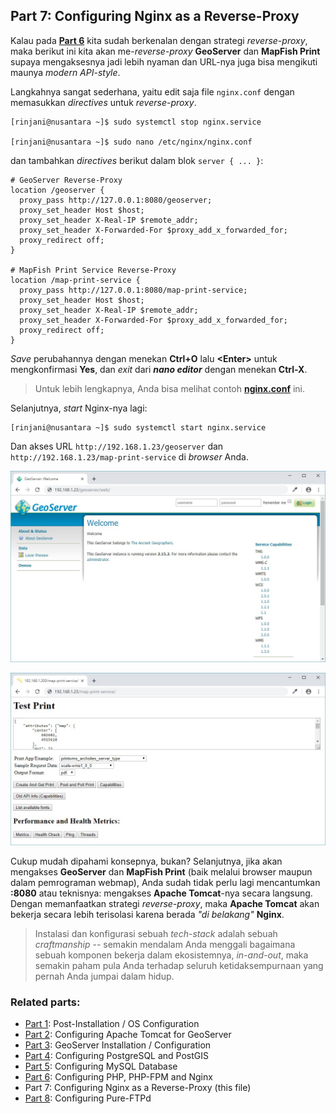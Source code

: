 ## Part 7: Configuring Nginx as a Reverse-Proxy

Kalau pada [**Part 6**](./fedora-geostack-part-6-php-nginx.md) kita sudah berkenalan dengan strategi _reverse-proxy_, maka berikut ini kita akan me-_reverse-proxy_ **GeoServer** dan **MapFish Print** supaya mengaksesnya jadi lebih nyaman dan URL-nya juga bisa mengikuti maunya _modern API-style_.

Langkahnya sangat sederhana, yaitu edit saja file ```nginx.conf``` dengan memasukkan _directives_ untuk _reverse-proxy_.

  ```
  [rinjani@nusantara ~]$ sudo systemctl stop nginx.service
  
  [rinjani@nusantara ~]$ sudo nano /etc/nginx/nginx.conf
  ```
  
  dan tambahkan _directives_ berikut dalam blok ```server { ... }```:
  
  ```
  # GeoServer Reverse-Proxy
  location /geoserver {
    proxy_pass http://127.0.0.1:8080/geoserver;
    proxy_set_header Host $host;
    proxy_set_header X-Real-IP $remote_addr;
    proxy_set_header X-Forwarded-For $proxy_add_x_forwarded_for;
    proxy_redirect off;
  }
  
  # MapFish Print Service Reverse-Proxy
  location /map-print-service {
    proxy_pass http://127.0.0.1:8080/map-print-service;
    proxy_set_header Host $host;
    proxy_set_header X-Real-IP $remote_addr;
    proxy_set_header X-Forwarded-For $proxy_add_x_forwarded_for;
    proxy_redirect off;
  }
  ```
  
  _Save_ perubahannya dengan menekan **Ctrl+O** lalu **\<Enter\>** untuk mengkonfirmasi **Yes**, dan _exit_ dari **_nano editor_** dengan menekan **Ctrl-X**.
  
  > Untuk lebih lengkapnya, Anda bisa melihat contoh [**nginx.conf**](./files/nginx-reverse-proxy.conf) ini.
  
  Selanjutnya, _start_ Nginx-nya lagi:
  
  ```
  [rinjani@nusantara ~]$ sudo systemctl start nginx.service
  ```
  
  Dan akses URL ```http://192.168.1.23/geoserver``` dan ```http://192.168.1.23/map-print-service``` di _browser_ Anda.
  
  ![Nginx Reverse-Proxy](./img/nginx-04-revproxy-geoserver.jpg)
  
  ![Nginx Reverse-Proxy](./img/nginx-05-revproxy-mapfish.jpg)
  
Cukup mudah dipahami konsepnya, bukan? Selanjutnya, jika akan mengakses **GeoServer** dan **MapFish Print** (baik melalui browser maupun dalam pemrograman webmap), Anda sudah tidak perlu lagi mencantumkan **:8080** atau teknisnya: mengakses **Apache Tomcat**-nya secara langsung. Dengan memanfaatkan strategi _reverse-proxy_, maka **Apache Tomcat** akan bekerja secara lebih terisolasi karena berada _"di belakang"_ **Nginx**.

> Instalasi dan konfigurasi sebuah _tech-stack_ adalah sebuah _craftmanship_ -- semakin mendalam Anda menggali bagaimana sebuah komponen bekerja dalam ekosistemnya, _in-and-out_, maka semakin paham pula Anda terhadap seluruh ketidaksempurnaan yang pernah Anda jumpai dalam hidup.

### Related parts:
  * [Part 1](./README.md): Post-Installation / OS Configuration
  * [Part 2](./fedora-geostack-part-2-apache-tomcat.md): Configuring Apache Tomcat for GeoServer
  * [Part 3](./fedora-geostack-part-3-geoserver.md): GeoServer Installation / Configuration
  * [Part 4](./fedora-geostack-part-4-postgis.md): Configuring PostgreSQL and PostGIS
  * [Part 5](./fedora-geostack-part-5-mysql.md): Configuring MySQL Database
  * [Part 6](./fedora-geostack-part-6-php-nginx.md): Configuring PHP, PHP-FPM and Nginx
  * Part 7: Configuring Nginx as a Reverse-Proxy (this file)
  * [Part 8](./fedora-geostack-part-8-ftp.md): Configuring Pure-FTPd
